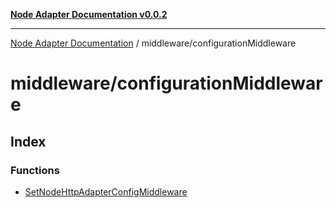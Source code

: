 [**Node Adapter Documentation v0.0.2**](../../README.md)

***

[Node Adapter Documentation](../../modules.md) / middleware/configurationMiddleware

# middleware/configurationMiddleware

## Index

### Functions

- [SetNodeHttpAdapterConfigMiddleware](functions/SetNodeHttpAdapterConfigMiddleware.md)
